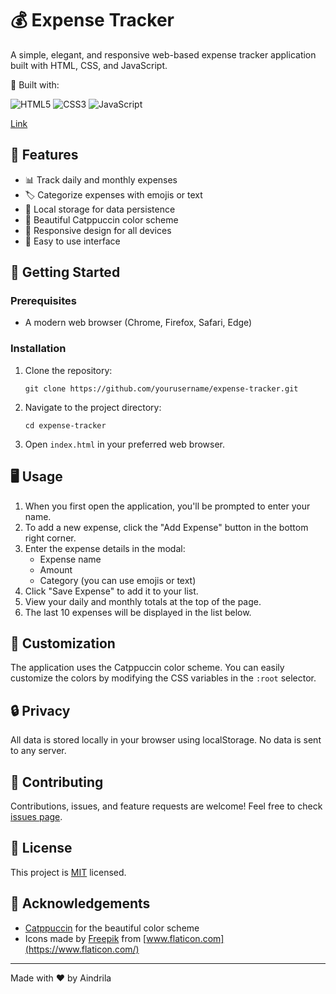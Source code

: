 # 💰 Expense Tracker

A simple, elegant, and responsive web-based expense tracker application built with HTML, CSS, and JavaScript.

🚀 Built with:

![HTML5](https://img.shields.io/badge/html5-%23E34F26.svg?style=for-the-badge&logo=html5&logoColor=white)
![CSS3](https://img.shields.io/badge/css3-%231572B6.svg?style=for-the-badge&logo=css3&logoColor=white)
![JavaScript](https://img.shields.io/badge/javascript-%23323330.svg?style=for-the-badge&logo=javascript&logoColor=%23F7DF1E)

[Link](https://aindrila25.github.io/expense-tracker/)

## 🌟 Features

- 📊 Track daily and monthly expenses
- 🏷️ Categorize expenses with emojis or text
- 💾 Local storage for data persistence
- 🎨 Beautiful Catppuccin color scheme
- 📱 Responsive design for all devices
- 🚀 Easy to use interface

## 🚀 Getting Started

### Prerequisites

- A modern web browser (Chrome, Firefox, Safari, Edge)

### Installation

1. Clone the repository:
   ```
   git clone https://github.com/yourusername/expense-tracker.git
   ```
2. Navigate to the project directory:
   ```
   cd expense-tracker
   ```
3. Open `index.html` in your preferred web browser.

## 🖥️ Usage

1. When you first open the application, you'll be prompted to enter your name.
2. To add a new expense, click the "Add Expense" button in the bottom right corner.
3. Enter the expense details in the modal:
   - Expense name
   - Amount
   - Category (you can use emojis or text)
4. Click "Save Expense" to add it to your list.
5. View your daily and monthly totals at the top of the page.
6. The last 10 expenses will be displayed in the list below.

## 🎨 Customization

The application uses the Catppuccin color scheme. You can easily customize the colors by modifying the CSS variables in the `:root` selector.

## 🔒 Privacy

All data is stored locally in your browser using localStorage. No data is sent to any server.

## 🤝 Contributing

Contributions, issues, and feature requests are welcome! Feel free to check [issues page](https://github.com/aindrila25/expense-tracker/issues).

## 📝 License

This project is [MIT](https://choosealicense.com/licenses/mit/) licensed.

## 🙏 Acknowledgements

- [Catppuccin](https://github.com/catppuccin/catppuccin) for the beautiful color scheme
- Icons made by [Freepik](https://www.freepik.com) from [www.flaticon.com](https://www.flaticon.com/)

---

Made with ❤️ by Aindrila
